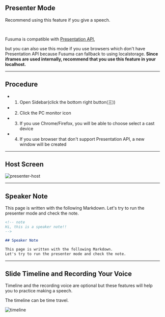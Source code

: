 <!-- section-title: Presenter Mode -->

## Presenter Mode

Recommend using this feature if you give a speech.

<br />

Fusuma is compatible with [Presentation API](https://developer.mozilla.org/en-US/docs/Web/API/Presentation_API),

but you can also use this mode if you use browsers which don't have Presentation API because Fusuma can fallback to using localstorage. **Since iframes are used internally, recommend that you use this feature in your localhost.**

---

## Procedure

- 1. Open Sidebar(click the bottom right button(三))
- 2. Click the PC monitor icon
- 3. If you use Chrome/Firefox, you will be able to choose select a cast device
- 4. If you use browser that don't support Presentation API, a new window will be created

---

## Host Screen

![presenter-host](../../../../site/docs/assets/presenter-host.png?w=70%)

---

<!-- note
Hi, this is a speaker note!!
-->

## Speaker Note

This page is written with the following Markdown.
Let's try to run the presenter mode and check the note.

```md
<!-- note
Hi, this is a speaker note!!
-->

## Speaker Note

This page is written with the following Markdown.
Let's try to run the presenter mode and check the note.
```

---

## Slide Timeline and Recording Your Voice

Timeline and the recording voice are optional but these features will help you to practice making a speech.

The timeline can be time travel.

![timeline](../../../../site/docs/assets/presenter-mode-timeline.png?w=60%)
